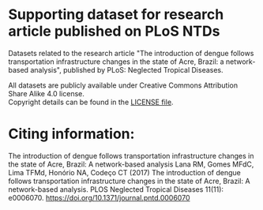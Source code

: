 # Supporting dataset for research article published on PLoS NTDs

Datasets related to the research article "The introduction of dengue follows transportation infrastructure changes in the state of Acre, Brazil: a network-based analysis", published by PLoS: Neglected Tropical Diseases.

All datasets are publicly available under Creative Commons Attribution Share Alike 4.0 license.<br>
Copyright details can be found in the [LICENSE file](LICENSE).

# Citing information:

The introduction of dengue follows transportation infrastructure changes in the state of Acre, Brazil: A network-based analysis
Lana RM, Gomes MFdC, Lima TFMd, Honório NA, Codeço CT (2017) The introduction of dengue follows transportation infrastructure changes in the state of Acre, Brazil: A network-based analysis. PLOS Neglected Tropical Diseases 11(11): e0006070. https://doi.org/10.1371/journal.pntd.0006070
